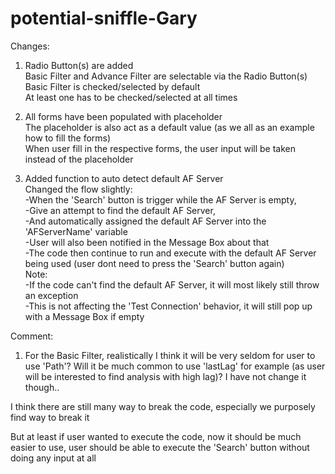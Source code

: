 # potential-sniffle-Gary

Changes:

1. Radio Button(s) are added<br>
Basic Filter and Advance Filter are selectable via the Radio Button(s)<br>
Basic Filter is checked/selected by default<br>
At least one has to be checked/selected at all times<br>

2. All forms have been populated with placeholder<br>
The placeholder is also act as a default value (as we all as an example how to fill the forms)<br>
When user fill in the respective forms, the user input will be taken instead of the placeholder<br>

3. Added function to auto detect default AF Server<br>
Changed the flow slightly:<br>
-When the 'Search' button is trigger while the AF Server is empty,<br>
-Give an attempt to find the default AF Server,<br>
-And automatically assigned the default AF Server into the 'AFServerName' variable<br>
-User will also been notified in the Message Box about that<br>
-The code then continue to run and execute with the default AF Server being used (user dont need to press the 'Search' button again)<br>
Note:<br>
-If the code can't find the default AF Server, it will most likely still throw an exception<br>
-This is not affecting the 'Test Connection' behavior, it will still pop up with a Message Box if empty<br>

Comment:<br>
1. For the Basic Filter, realistically I think it will be very seldom for user to use 'Path'? Will it be much common to use 'lastLag' for example (as user will be interested to find analysis with high lag)? I have not change it though..<br>

I think there are still many way to break the code, especially we purposely find way to break it<br>

But at least if user wanted to execute the code, now it should be much easier to use, user should be able to execute the 'Search' button without doing any input at all


